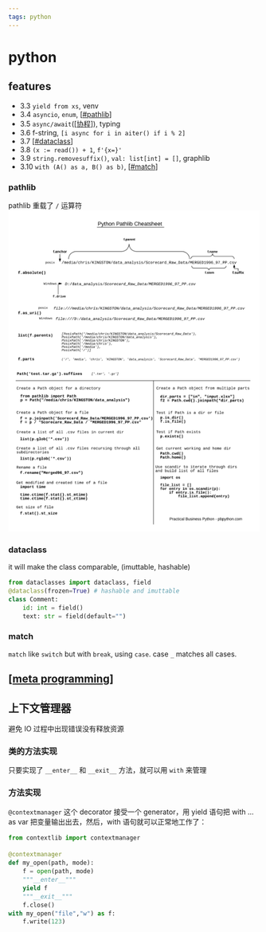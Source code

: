 ```yaml
---
tags: python
---
```

# python

## features

- 3.3 `yield from xs`, venv
- 3.4 `asyncio`, `enum`, [[#pathlib]]
- 3.5 `async/await`([[协程]]), typing
- 3.6 f-string, `[i async for i in aiter() if i % 2]`
- 3.7 [[#dataclass]]
- 3.8 `(x := read()) + 1`, `f'{x=}'`
- 3.9 `string.removesuffix()`, `val: list[int] = []`, graphlib
- 3.10 `with (A() as a, B() as b)`, [[#match]]

### pathlib

pathlib 重载了 `/` 运算符
![pathlib](../../attachments/pathlib.png)

### dataclass

it will make the class comparable, (imuttable, hashable)

```python
from dataclasses import dataclass, field
@dataclass(frozen=True) # hashable and imuttable
class Comment:
    id: int = field()
    text: str = field(default="")
```

### match

`match` like `switch` but with `break`, using `case`. case `_` matches all cases.

## [[meta programming]]

## 上下文管理器

避免 IO 过程中出现错误没有释放资源

### 类的方法实现

只要实现了 `__enter__` 和 `__exit__` 方法，就可以用 `with` 来管理

### 方法实现

`@contextmanager` 这个 decorator 接受一个 generator，用 yield 语句把 with &#x2026; as var 把变量输出出去，然后，with 语句就可以正常地工作了：

```python
from contextlib import contextmanager

@contextmanager
def my_open(path, mode):
    f = open(path, mode)
    """__enter__"""
    yield f
    """__exit__"""
    f.close()
with my_open("file","w") as f:
    f.write(123)
```

[//begin]: # "Autogenerated link references for markdown compatibility"
[#pathlib]: python.md "python"
[协程]: 协程.md "协程"
[#dataclass]: python.md "python"
[#match]: python.md "python"
[meta programming]: <meta programming.md> "元编程"
[//end]: # "Autogenerated link references"

